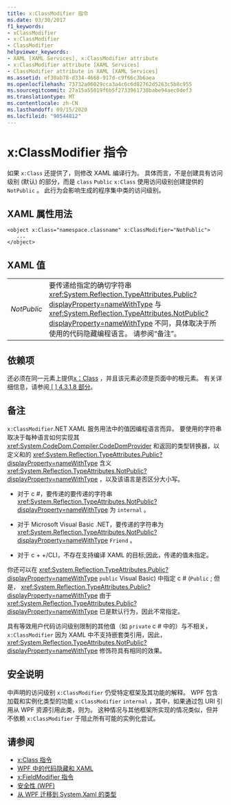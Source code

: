 ```yaml
---
title: x:ClassModifier 指令
ms.date: 03/30/2017
f1_keywords:
- xClassModifier
- x:ClassModifier
- ClassModifier
helpviewer_keywords:
- XAML [XAML Services], x:ClassModifier attribute
- x:ClassModifier attribute [XAML Services]
- ClassModifier attribute in XAML [XAML Services]
ms.assetid: ef30ab78-d334-4668-917d-c9f66c3b6aea
ms.openlocfilehash: 73732a06029cca3a4c6c6d82762d5263c5b8c955
ms.sourcegitcommit: 27a15a55019f6b5f2733961738babe94aec0def3
ms.translationtype: MT
ms.contentlocale: zh-CN
ms.lasthandoff: 09/15/2020
ms.locfileid: "90544812"
---
```

# <a name="xclassmodifier-directive"></a>x:ClassModifier 指令
如果 `x:Class` 还提供了，则修改 XAML 编译行为。 具体而言，不是创建具有访问级别 (默认) 的部分，而是 `class` `Public` `x:Class` 使用访问级别创建提供的 `NotPublic` 。 此行为会影响生成的程序集中类的访问级别。

## <a name="xaml-attribute-usage"></a>XAML 属性用法

```xaml
<object x:Class="namespace.classname" x:ClassModifier="NotPublic">
   ...
</object>
```

## <a name="xaml-values"></a>XAML 值

|||
|-|-|
|*NotPublic*|要传递给指定的确切字符串 <xref:System.Reflection.TypeAttributes.Public?displayProperty=nameWithType> 与 <xref:System.Reflection.TypeAttributes.NotPublic?displayProperty=nameWithType> 不同，具体取决于所使用的代码隐藏编程语言。 请参阅“备注”。|

## <a name="dependencies"></a>依赖项

还必须在同一元素上提供[x：Class](xclass-directive.md) ，并且该元素必须是页面中的根元素。 有关详细信息，请参阅[ \[ \] 4.3.1.8 部分](/previous-versions/msp-n-p/ff650760(v=pandp.10))。

## <a name="remarks"></a>备注

`x:ClassModifier`.NET XAML 服务用法中的值因编程语言而异。 要使用的字符串取决于每种语言如何实现其 <xref:System.CodeDom.Compiler.CodeDomProvider> 和返回的类型转换器，以定义和的 <xref:System.Reflection.TypeAttributes.Public?displayProperty=nameWithType> 含义 <xref:System.Reflection.TypeAttributes.NotPublic?displayProperty=nameWithType> ，以及该语言是否区分大小写。

- 对于 c #，要传递的要传递的字符串 <xref:System.Reflection.TypeAttributes.NotPublic?displayProperty=nameWithType> 为 `internal` 。

- 对于 Microsoft Visual Basic .NET，要传递的字符串为 <xref:System.Reflection.TypeAttributes.NotPublic?displayProperty=nameWithType> `Friend` 。

- 对于 c + +/CLI，不存在支持编译 XAML 的目标;因此，传递的值未指定。

你还可以在 <xref:System.Reflection.TypeAttributes.Public?displayProperty=nameWithType> `public` Visual Basic) 中指定 c # (`Public` ; 但是， <xref:System.Reflection.TypeAttributes.Public?displayProperty=nameWithType> 由于 <xref:System.Reflection.TypeAttributes.Public?displayProperty=nameWithType> 已是默认行为，因此不常指定。

具有等效用户代码访问级别限制的其他值（如 `private` c # 中的）与不相关， `x:ClassModifier` 因为 XAML 中不支持嵌套类引用，因此， <xref:System.Reflection.TypeAttributes.NotPublic?displayProperty=nameWithType> 修饰符具有相同的效果。

## <a name="security-notes"></a>安全说明

中声明的访问级别 `x:ClassModifier` 仍受特定框架及其功能的解释。 WPF 包含加载和实例化类型的功能 `x:ClassModifier` `internal` ，其中，如果通过包 URI 引用从 WPF 资源引用此类，则为。 这种情况与其他框架所实现的情况类似，但并不依赖 `x:ClassModifier` 于阻止所有可能的实例化尝试。

## <a name="see-also"></a>请参阅

- [x:Class 指令](xclass-directive.md)
- [WPF 中的代码隐藏和 XAML](/dotnet/desktop/wpf/advanced/code-behind-and-xaml-in-wpf)
- [x:FieldModifier 指令](xfieldmodifier-directive.md)
- [安全性 (WPF)](/dotnet/desktop/wpf/security-wpf)
- [从 WPF 迁移到 System.Xaml 的类型](/dotnet/desktop/wpf/advanced/types-migrated-from-wpf-to-system)

